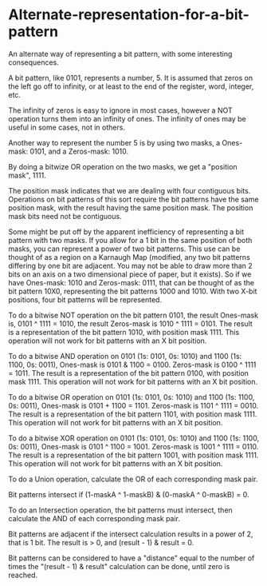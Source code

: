 # Alternate-representation-for-a-bit-pattern
An alternate way of representing a bit pattern, with some interesting consequences.

A bit pattern, like 0101, represents a number, 5.  It is assumed that zeros on the left go off to infinity, or at least to the end of the register, word, integer, etc.

The infinity of zeros is easy to ignore in most cases, however a NOT operation turns them into an infinity of ones.  The infinity of ones may be useful in some cases, not in others.

Another way to represent the number 5 is by using two masks, a Ones-mask: 0101, and a Zeros-mask: 1010.

By doing a bitwize OR operation on the two masks, we get a "position mask", 1111.

The position mask indicates that we are dealing with four contiguous bits. Operations on bit patterns of this sort require the bit patterns have the same position mask, with the result having the same position mask. The position mask bits need not be contiguous.

Some might be put off by the apparent inefficiency of representing a bit pattern with two masks.  If you allow for a 1 bit in the same position of both masks, you can represent a power of two bit patterns.  This use can be thought of as a region on a Karnaugh Map (modified, any two bit patterns differing by one bit are adjacent. You may not be able to draw more than 2 bits on an axis on a two dimensional piece of paper, but it exists).  So if we have Ones-mask: 1010 and Zeros-mask: 0111, that can be thought of as the bit pattern 10X0, representing the bit patterns 1000 and 1010.  With two X-bit positions, four bit patterns will be represented.

To do a bitwise NOT operation on the bit pattern 0101, the result Ones-mask is, 0101 ^ 1111 = 1010, the result Zeros-mask is 1010 ^ 1111 = 0101.
The result is a representation of the bit pattern 1010, with position mask 1111.
This operation will not work for bit patterns with an X bit position.

To do a bitwise AND operation on 0101 (1s: 0101, 0s: 1010) and 1100 (1s: 1100, 0s: 0011), Ones-mask is 0101 & 1100 = 0100.  Zeros-mask is 0100 ^ 1111 = 1011.
The result is a representation of the bit pattern 0100, with position mask 1111.
This operation will not work for bit patterns with an X bit position.

To do a bitwise OR operation on 0101 (1s: 0101, 0s: 1010) and 1100 (1s: 1100, 0s: 0011), Ones-mask is 0101 + 1100 = 1101.  Zeros-mask is 1101 ^ 1111 = 0010.
The result is a representation of the bit pattern 1101, with position mask 1111.
This operation will not work for bit patterns with an X bit position.

To do a bitwise XOR operation on 0101 (1s: 0101, 0s: 1010) and 1100 (1s: 1100, 0s: 0011), Ones-mask is 0101 ^ 1100 = 1001.  Zeros-mask is 1001 ^ 1111 = 0110.
The result is a representation of the bit pattern 1001, with position mask 1111.
This operation will not work for bit patterns with an X bit position.

To do a Union operation, calculate the OR of each corresponding mask pair.

Bit patterns intersect if (1-maskA ^ 1-maskB) & (0-maskA ^ 0-maskB) = 0.

To do an Intersection operation, the bit patterns must intersect, then calculate the AND of each corresponding mask pair.

Bit patterns are adjacent if the intersect calculation results in a power of 2, that is 1 bit. The result is > 0, and (result - 1) & result = 0.

Bit patterns can be considered to have a "distance" equal to the number of times the "(result - 1) & result" calculation can be done, until zero is reached. 
